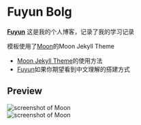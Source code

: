 # Fuyun Bolg
  
**[Fuyun](https://Fuyun.github.io/Moon)** 这是我的个人博客，记录了我的学习记录

模板使用了[Moon](https://github.com/TaylanTatli/Moon)的Moon Jekyll Theme

* [Moon Jekyll Theme](https://taylantatli.github.io/Moon/moon-theme/)的使用方法
* [Fuyun](https://fuyun791.github.io)如果你期望看到中文理解的搭建方式

## Preview

![screenshot of Moon](https://cloud.githubusercontent.com/assets/754514/14509720/61c61058-01d6-11e6-93ab-0918515ecd56.png)    
![screenshot of Moon](https://cloud.githubusercontent.com/assets/754514/14509716/61ac6c8e-01d6-11e6-879f-8308883de790.png)
